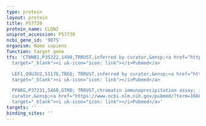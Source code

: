 ```yaml
---
type: protein
layout: protein
title: P57739
protein_name: CLDN2
uniprot_accession: P57739
ncbi_gene_id: '9075'
organism: Homo sapiens
function: target gene
tfs: 'CTNNB1,P35222,1499,TRRUST,inferred by curator,&ensp;<a href="https://www.ncbi.nlm.nih.gov/pubmed/?term=14751232%5Buid%5D"
  target="_blank"><i uk-icon="icon: link"></i>Pubmed</a>

  LEF1,Q9UJU2,51176,TRED; TRRUST,inferred by curator,&ensp;<a href="https://www.ncbi.nlm.nih.gov/pubmed/?term=14751232%5Buid%5D"
  target="_blank"><i uk-icon="icon: link"></i>Pubmed</a>

  PPARG,P37231,5468,GTRD; TRRUST,chromatin immunoprecipitation assay; inferred by
  curator,&ensp;<a href="https://www.ncbi.nlm.nih.gov/pubmed/?term=16688762%5Buid%5D"
  target="_blank"><i uk-icon="icon: link"></i>Pubmed</a>'
targets: ''
binding_sites: ''
---
```

